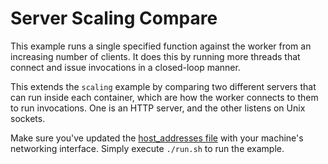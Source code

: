 # Server Scaling Compare

This example runs a single specified function against the worker from an increasing number of clients.
It does this by running more threads that connect and issue invocations in a closed-loop manner.

This extends the `scaling` example by comparing two different servers that can run inside each container, which are how the worker connects to them to run invocations.
One is an HTTP server, and the other listens on Unix sockets.

Make sure you've updated the [host_addresses file](../../../ansible/group_vars/host_addresses.yml) with your machine's networking interface.
Simply execute `./run.sh` to run the example.
